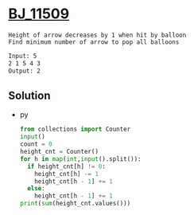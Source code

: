 # [BJ_11509](https://acmicpc.net/problem/11509)

```en
Height of arrow decreases by 1 when hit by balloon
Find minimum number of arrow to pop all balloons
```

```txt
Input: 5
2 1 5 4 3
Output: 2
```

## Solution

* py

  ```py
  from collections import Counter
  input()
  count = 0
  height_cnt = Counter()
  for h in map(int,input().split()):
    if height_cnt[h] != 0:
      height_cnt[h] -= 1
      height_cnt[h - 1] += 1
    else:
      height_cnt[h - 1] += 1
  print(sum(height_cnt.values()))
  ```
